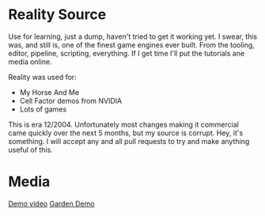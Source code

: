 # Reality Source

Use for learning, just a dump, haven't tried to get it working yet. I swear, this was, and still is, one of the finest game engines ever built. From the tooling, editor, pipeline, scripting, everything. If I get time I'll put the tutorials ane media online.

Reality was used for:

 * My Horse And Me
 * Cell Factor demos from NVIDIA
 * Lots of games

This is era 12/2004. Unfortunately most changes making it commercial came quickly over the next 5 months, but my source is corrupt. Hey, it's something. I will accept any and all pull requests to try and make anything useful of this.


# Media
[Demo video](https://vimeo.com/41241852)
[Garden Demo](https://imgur.com/gallery/FqXvmw8)
